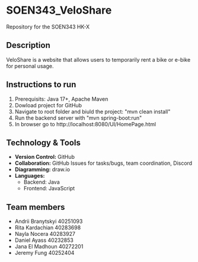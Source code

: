 # SOEN343_VeloShare
Repository for the SOEN343 HK-X

## Description
VeloShare is a website that allows users to temporarily rent a bike or e-bike for personal usage.

## Instructions to run
1. Prerequisits: Java 17+, Apache Maven
2. Dowload project for GitHub
3. Navigate to root folder and biuld the project: "mvn clean install"
4. Run the backend server with "mvn spring-boot:run"
5. In browser go to http://localhost:8080/UI/HomePage.html

## Technology & Tools
- **Version Control:** GitHub   
- **Collaboration:** GitHub Issues for tasks/bugs, team coordination, Discord 
- **Diagramming:** draw.io
- **Languages:**
  - Backend: Java 
  - Frontend: JavaScript 

## Team members

- Andrii Branytskyi 40251093  
- Rita Kardachian 40283698  
- Nayla Nocera 40283927  
- Daniel Ayass 40232853  
- Jana El Madhoun 40272201  
- Jeremy Fung 40252404  
